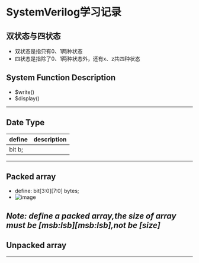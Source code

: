 # SystemVerilog学习记录
## 双状态与四状态
* 双状态是指只有0、1两种状态
* 四状态是指除了0、1两种状态外，还有x、z共四种状态
## System Function Description
* $write()
* $display()
---
## Date Type
|define|description|
|--|--|
|bit b;||
---
## Packed array
* define: bit[3:0][7:0] bytes;
* ![image](https://user-images.githubusercontent.com/36103866/156305298-cdf111c6-e9ff-4ccb-aeac-d5647024aecd.png)

*Note: define a packed array,the size of array must be [msb:lsb][msb:lsb],not be [size]*
---
## Unpacked array

---
